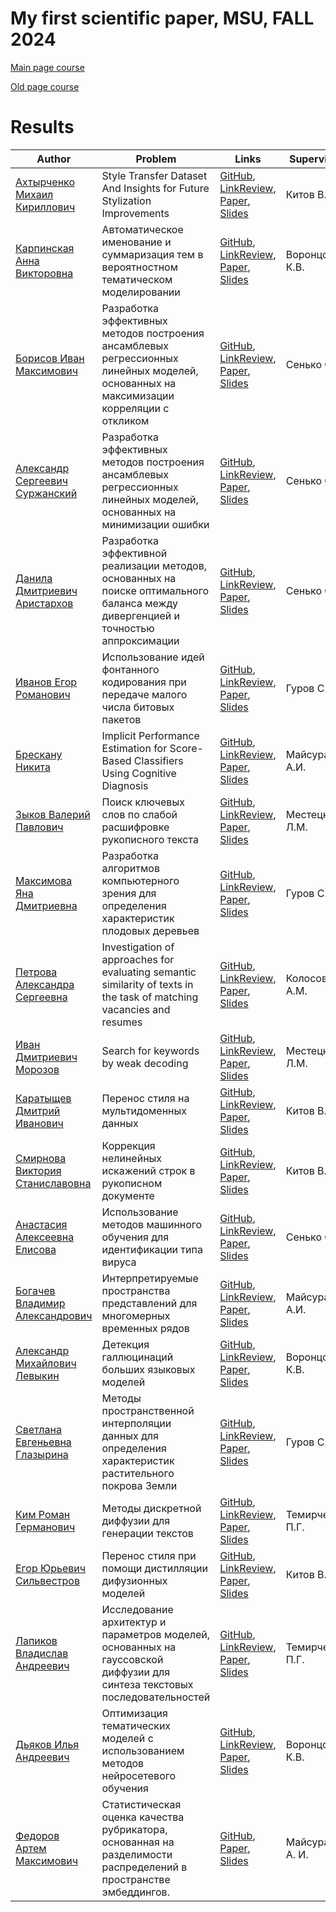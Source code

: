 # My first scientific paper, MSU, FALL 2024

[Main page course](https://m1p.org)

[Old page course](http://www.machinelearning.ru/wiki/index.php?title=Численные_методы_обучения_по_прецедентам_%28практика%2C_В.В._Стрижов%29)

# Results
| Author | Problem | Links | Supervisor | Scores | Reviewer |
| ------ | ------- | ----- | ---------- | ------ | -------- |
| [Ахтырченко Михаил Кириллович](https://github.com/EnriFermi) | Style Transfer Dataset And Insights for Future Stylization Improvements | [GitHub](https://github.com/EnriFermi/bachelor-article), [LinkReview](https://github.com/EnriFermi/bachelor-article/blob/master/linkreview.md), [Paper](https://github.com/EnriFermi/bachelor-article/blob/master/paper/main.pdf), [Slides](https://github.com/EnriFermi/bachelor-article/blob/master/slides/main.pdf) | Китов В. В. | ![Dynamic JSON Badge](https://img.shields.io/badge/dynamic/json?url=https%3A%2F%2Fraw.githubusercontent.com%2FEnriFermi%2Fbachelor-article%2Fmaster%2Fscore.json&query=message&label=%20&cacheSeconds=10) | - |
| [Карпинская Анна Викторовна](https://github.com/annikarpik) | Автоматическое именование и суммаризация тем в вероятностном тематическом моделировании | [GitHub](https://github.com/annikarpik/M1P), [LinkReview](https://github.com/annikarpik/M1P/blob/master/linkreview.md), [Paper](https://github.com/annikarpik/M1P/blob/master/paper/main.pdf), [Slides](https://github.com/annikarpik/M1P/blob/master/slides/main.pdf) | Воронцов К.В. | ![Dynamic JSON Badge](https://img.shields.io/badge/dynamic/json?url=https%3A%2F%2Fraw.githubusercontent.com%2Fannikarpik%2FM1P%2Fmaster%2Fscore.json&query=message&label=%20&cacheSeconds=10) | - |
| [Борисов Иван Максимович](https://github.com/BoogieQQ) | Разработка эффективных методов построения ансамблевых регрессионных линейных моделей, основанных на максимизации корреляции с откликом | [GitHub](https://github.com/BoogieQQ/M1P2024), [LinkReview](https://github.com/BoogieQQ/M1P2024/blob/master/linkreview.md), [Paper](https://github.com/BoogieQQ/M1P2024/blob/master/paper/main.pdf), [Slides](https://github.com/BoogieQQ/M1P2024/blob/master/slides/main.pdf) | Сенько О.В. | ![Dynamic JSON Badge](https://img.shields.io/badge/dynamic/json?url=https%3A%2F%2Fraw.githubusercontent.com%2FBoogieQQ%2FM1P2024%2Fmaster%2Fscore.json&query=message&label=%20&cacheSeconds=10) | - |
| [Александр Сергеевич Суржанский](https://github.com/AlexandrSurzhanskiy) | Разработка эффективных методов построения ансамблевых регрессионных линейных моделей, основанных на минимизации ошибки | [GitHub](https://github.com/AlexandrSurzhanskiy/m1p), [LinkReview](https://github.com/AlexandrSurzhanskiy/m1p/blob/master/linkreview.md), [Paper](https://github.com/AlexandrSurzhanskiy/m1p/blob/master/paper/main.pdf), [Slides](https://github.com/AlexandrSurzhanskiy/m1p/blob/master/slides/main.pdf) | Сенько О.В. | ![Dynamic JSON Badge](https://img.shields.io/badge/dynamic/json?url=https%3A%2F%2Fraw.githubusercontent.com%2FAlexandrSurzhanskiy%2Fm1p%2Fmaster%2Fscore.json&query=message&label=%20&cacheSeconds=10) | - |
| [Данила Дмитриевич Аристархов](https://github.com/eternL334) | Разработка эффективной реализации методов, основанных на поиске оптимального баланса между дивергенцией и точностью аппроксимации | [GitHub](https://github.com/eternL334/m1p), [LinkReview](https://github.com/eternL334/m1p/blob/master/linkreview.md), [Paper](https://github.com/eternL334/m1p/blob/master/paper/main.pdf), [Slides](https://github.com/eternL334/m1p/blob/master/slides/main.pdf) | Сенько О.В. | ![Dynamic JSON Badge](https://img.shields.io/badge/dynamic/json?url=https%3A%2F%2Fraw.githubusercontent.com%2FeternL334%2Fm1p%2Fmaster%2Fscore.json&query=message&label=%20&cacheSeconds=10) | - |
| [Иванов Егор Романович](https://github.com/e1vanov) | Использование идей фонтанного кодирования при передаче малого числа битовых пакетов | [GitHub](https://github.com/e1vanov/m1p), [LinkReview](https://github.com/e1vanov/m1p/blob/master/linkreview.md), [Paper](https://github.com/e1vanov/m1p/blob/master/paper/main.pdf), [Slides](https://github.com/e1vanov/m1p/blob/master/slides/main.pdf) | Гуров С.И. | ![Dynamic JSON Badge](https://img.shields.io/badge/dynamic/json?url=https%3A%2F%2Fraw.githubusercontent.com%2Fe1vanov%2Fm1p%2Fmaster%2Fscore.json&query=message&label=%20&cacheSeconds=10) | - |
| [Брескану Никита](https://github.com/Fullfix) | Implicit Performance Estimation for Score-Based Classifiers Using Cognitive Diagnosis | [GitHub](https://github.com/Fullfix/score-based-classifiers-cdm), [LinkReview](https://github.com/Fullfix/score-based-classifiers-cdm/blob/master/linkreview.md), [Paper](https://github.com/Fullfix/score-based-classifiers-cdm/blob/master/paper/main.pdf), [Slides](https://github.com/Fullfix/score-based-classifiers-cdm/blob/master/slides/main.pdf) | Майсурадзе А.И. | ![Dynamic JSON Badge](https://img.shields.io/badge/dynamic/json?url=https%3A%2F%2Fraw.githubusercontent.com%2FFullfix%2Fscore-based-classifiers-cdm%2Fmaster%2Fscore.json&query=message&label=%20&cacheSeconds=10) | - |
| [Зыков Валерий Павлович](https://github.com/valerazykov) | Поиск ключевых слов по слабой расшифровке рукописного текста | [GitHub](https://github.com/valerazykov/my_first_scientific_paper_course), [LinkReview](https://github.com/valerazykov/my_first_scientific_paper_course/blob/master/linkreview.md), [Paper](https://github.com/valerazykov/my_first_scientific_paper_course/blob/master/paper/main.pdf), [Slides](https://github.com/valerazykov/my_first_scientific_paper_course/blob/master/slides/main.pdf) | Местецкий Л.М. | ![Dynamic JSON Badge](https://img.shields.io/badge/dynamic/json?url=https%3A%2F%2Fraw.githubusercontent.com%2Fvalerazykov%2Fmy_first_scientific_paper_course%2Fmaster%2Fscore.json&query=message&label=%20&cacheSeconds=10) | - |
| [Максимова Яна Дмитриевна](https://github.com/YanaMaximova) | Разработка алгоритмов компьютерного зрения для определения характеристик плодовых деревьев | [GitHub](https://github.com/YanaMaximova/M1P), [LinkReview](https://github.com/YanaMaximova/M1P/blob/master/linkreview.md), [Paper](https://github.com/YanaMaximova/M1P/blob/master/paper/main.pdf), [Slides](https://github.com/YanaMaximova/M1P/blob/master/slides/main.pdf) | Гуров С.И. | ![Dynamic JSON Badge](https://img.shields.io/badge/dynamic/json?url=https%3A%2F%2Fraw.githubusercontent.com%2FYanaMaximova%2FM1P%2Fmaster%2Fscore.json&query=message&label=%20&cacheSeconds=10) | - |
| [Петрова Александра Сергеевна](https://github.com/sashapetr04) | Investigation of approaches for evaluating semantic similarity of texts in the task of matching vacancies and resumes | [GitHub](https://github.com/sashapetr04/my_first_paper), [LinkReview](https://github.com/sashapetr04/my_first_paper/blob/master/linkreview.md), [Paper](https://github.com/sashapetr04/my_first_paper/blob/master/paper/main.pdf), [Slides](https://github.com/sashapetr04/my_first_paper/blob/master/slides/main.pdf) | Колосов А.М. | ![Dynamic JSON Badge](https://img.shields.io/badge/dynamic/json?url=https%3A%2F%2Fraw.githubusercontent.com%2Fsashapetr04%2Fmy_first_paper%2Fmaster%2Fscore.json&query=message&label=%20&cacheSeconds=10) | - |
| [Иван Дмитриевич Морозов](https://github.com/morozov-vmk) | Search for keywords by weak decoding | [GitHub](https://github.com/morozov-vmk/MyPaper), [LinkReview](https://github.com/morozov-vmk/MyPaper/blob/master/linkreview.md), [Paper](https://github.com/morozov-vmk/MyPaper/blob/master/paper/main.pdf), [Slides](https://github.com/morozov-vmk/MyPaper/blob/master/slides/main.pdf) | Местецкий Л.М. | ![Dynamic JSON Badge](https://img.shields.io/badge/dynamic/json?url=https%3A%2F%2Fraw.githubusercontent.com%2Fmorozov-vmk%2FMyPaper%2Fmaster%2Fscore.json&query=message&label=%20&cacheSeconds=10) | - |
| [Каратыщев Дмитрий Иванович](https://github.com/dmforit) | Перенос стиля на мультидоменных данных | [GitHub](https://github.com/dmforit/style-transfer-mode), [LinkReview](https://github.com/morozov-vmk/MyPaper/blob/master/linkreview.md), [Paper](https://github.com/dmforit/style-transfer-mode/blob/master/paper/main.pdf), [Slides](https://github.com/dmforit/style-transfer-mode/blob/master/slides/main.pdf) | Китов В.В. | ![Dynamic JSON Badge](https://img.shields.io/badge/dynamic/json?url=https%3A%2F%2Fraw.githubusercontent.com%2Fdmforit%2Fstyle-transfer-mode%2Fmaster%2Fscore.json&query=message&label=%20&cacheSeconds=10) | - |
| [Смирнова Виктория Станиславовна](https://github.com/svictoriast) | Коррекция нелинейных искажений строк в рукописном документе | [GitHub](https://github.com/svictoriast/m1p), [LinkReview](https://github.com/svictoriast/m1p/blob/master/linkreview.md), [Paper](https://github.com/svictoriast/m1p/blob/master/paper/main.pdf), [Slides](https://github.com/svictoriast/m1p/blob/master/slides/main.pdf) | Китов В.В. | ![Dynamic JSON Badge](https://img.shields.io/badge/dynamic/json?url=https%3A%2F%2Fraw.githubusercontent.com%2Fsvictoriast%2Fm1p%2Fmaster%2Fscore.json&query=message&label=%20&cacheSeconds=10) | - |
| [Анастасия Алексеевна Елисова](https://github.com/nastyasova) | Использование методов машинного обучения для идентификации типа вируса| [GitHub](https://github.com/nastyasova/article), [LinkReview](https://github.com/nastyasova/article/blob/master/linkreview.md), [Paper](https://github.com/nastyasova/article/blob/master/paper/main.pdf), [Slides](https://github.com/nastyasova/article/blob/master/slides/main.pdf) | Сенько О.В. | ![Dynamic JSON Badge](https://img.shields.io/badge/dynamic/json?url=https%3A%2F%2Fraw.githubusercontent.com%2Fnastyasova%2Farticle%2Fmaster%2Fscore.json&query=message&label=%20&cacheSeconds=10) | - |
| [Богачев Владимир Александрович](https://github.com/Bogachevv) | Интерпретируемые пространства представлений для многомерных временных рядов | [GitHub](https://github.com/Bogachevv/m1p), [LinkReview](https://github.com/Bogachevv/m1p/blob/master/linkreview.md), [Paper](https://github.com/Bogachevv/m1p/blob/master/paper/main.pdf), [Slides](https://github.com/Bogachevv/m1p/blob/master/slides/main.pdf) | Майсурадзе А.И. | ![Dynamic JSON Badge](https://img.shields.io/badge/dynamic/json?url=https%3A%2F%2Fraw.githubusercontent.com%2FBogachevv%2Fm1p%2Fmaster%2Fscore.json&query=message&label=%20&cacheSeconds=10) | - |
| [Александр Михайлович Левыкин](https://github.com/Severiar) | Детекция галлюцинаций больших языковых моделей | [GitHub](https://github.com/Severiar/llm-hallucinations-detection-diploma), [LinkReview](https://github.com/Severiar/llm-hallucinations-detection-diploma/blob/master/linkreview.md), [Paper](https://github.com/Severiar/llm-hallucinations-detection-diploma/blob/master/paper/main.pdf), [Slides](https://github.com/Severiar/markup-models-multicriteria-evaluation/blob/master/slides/main.pdf) | Воронцов К.В. | ![Dynamic JSON Badge](https://img.shields.io/badge/dynamic/json?url=https%3A%2F%2Fraw.githubusercontent.com%2FSeveriar%2Fllm-hallucinations-detection-diploma%2Fmaster%2Fscore.json&query=message&label=%20&cacheSeconds=10) | - |
| [Светлана Евгеньевна Глазырина](https://github.com/AnOrdinaryDreamer) | Методы пространственной интерполяции данных для определения характеристик растительного покрова Земли  | [GitHub](https://github.com/AnOrdinaryDreamer/my_first_paper), [LinkReview](https://github.com/AnOrdinaryDreamer/my_first_paper/blob/master/linkreview.md), [Paper](https://github.com/AnOrdinaryDreamer/my_first_paper/blob/master/paper/main.pdf), [Slides](https://github.com/AnOrdinaryDreamer/my_first_paper/blob/master/slides/main.pdf) | Гуров С.И. | ![Dynamic JSON Badge](https://img.shields.io/badge/dynamic/json?url=https%3A%2F%2Fraw.githubusercontent.com%2FAnOrdinaryDreamer%2Fmy_first_paper%2Fmaster%2Fscore.json&query=message&label=%20&cacheSeconds=10) | - |
| [Ким Роман Германович](https://github.com/karmanrim) | Методы дискретной диффузии для генерации текстов | [GitHub](https://github.com/karmanrim/m1p), [LinkReview](https://github.com/karmanrim/m1p/blob/master/linkreview.md), [Paper](https://github.com/karmanrim/m1p/blob/master/paper/main.pdf), [Slides](https://github.com/karmanrim/m1p/blob/master/slides/main.pdf) | Темирчев П.Г. | ![Dynamic JSON Badge](https://img.shields.io/badge/dynamic/json?url=https%3A%2F%2Fraw.githubusercontent.com%2Fkarmanrim%2Fm1p%2Fmaster%2Fscore.json&query=message&label=%20&cacheSeconds=10) | - |
| [Егор Юрьевич Сильвестров](https://github.com/EgorSWEB) | Перенос стиля при помощи дистилляции дифузионных моделей | [GitHub](https://github.com/EgorSWEB/m1p), [LinkReview](https://github.com/EgorSWEB/m1p/blob/master/linkreview.md), [Paper](https://github.com/EgorSWEB/m1p/blob/master/paper/main.pdf), [Slides](https://github.com/EgorSWEB/m1p/blob/master/slides/main.pdf) | Китов В.В. | ![Dynamic JSON Badge](https://img.shields.io/badge/dynamic/json?url=https%3A%2F%2Fraw.githubusercontent.com%2FEgorSWEB%2Fm1p%2Fmaster%2Fscore.json&query=message&label=%20&cacheSeconds=10) | - |
| [Лапиков Владислав Андреевич](https://github.com/wh0t-is-love) | Исследование архитектур и параметров моделей, основанных на гауссовской диффузии для синтеза текстовых последовательностей | [GitHub](https://github.com/EgorSWEB/m1p), [LinkReview](https://github.com/wh0t-is-love/m1p/blob/master/linkreview.md), [Paper](https://github.com/wh0t-is-love/m1p/blob/master/paper/main.pdf), [Slides](https://github.com/wh0t-is-love/m1p/blob/master/slides/main.pdf) | Темирчев П.Г. | ![Dynamic JSON Badge](https://img.shields.io/badge/dynamic/json?url=https%3A%2F%2Fraw.githubusercontent.com%2Fwh0t-is-love%2Fm1p%2Fmaster%2Fscore.json&query=message&label=%20&cacheSeconds=10) | - |
| [Дьяков Илья Андреевич](https://github.com/wh0t-is-love) | Оптимизация тематических моделей с использованием методов нейросетевого обучения | [GitHub](https://github.com/revit3d/TARTM), [LinkReview](https://github.com/revit3d/TARTM/blob/master/linkreview.md), [Paper](https://github.com/revit3d/TARTM/blob/master/paper/main.pdf), [Slides](https://github.com/revit3d/TARTM/blob/master/slides/main.pdf) | Воронцов К.В. | ![Dynamic JSON Badge](https://img.shields.io/badge/dynamic/json?url=https%3A%2F%2Fraw.githubusercontent.com%2Frevit3d%2FTARTM%2Fmaster%2Fscore.json&query=message&label=%20&cacheSeconds=10) | - |
| [Федоров Артем Максимович](https://github.com/Dont4rootMe) | Статистическая оценка качества рубрикатора, основанная на разделимости распределений в пространстве эмбеддингов.| [GitHub](https://github.com/Dont4rootMe/rubricator_quality_measurment), [Paper](https://github.com/Dont4rootMe/rubricator_quality_measurment/blob/main/2024Fedorov_KR.pdf), [Slides](https://github.com/Dont4rootMe/rubricator_quality_measurment/blob/main/main.pdf) | Майсурадзе А. И. |  - | - |